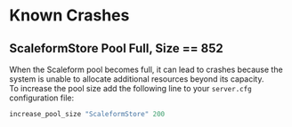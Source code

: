 # Known Crashes

## ScaleformStore Pool Full, Size == 852

When the Scaleform pool becomes full, it can lead to crashes because the system is unable to allocate additional resources beyond its capacity. \
To increase the pool size add the following line to your `server.cfg` configuration file:

```lua
increase_pool_size "ScaleformStore" 200
```

